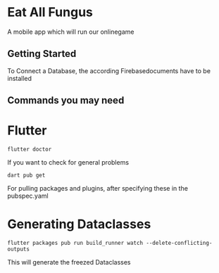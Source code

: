 # Eat All Fungus

A mobile app which will run our onlinegame

## Getting Started

To Connect a Database, the according Firebasedocuments have to be installed

## Commands you may need

# Flutter

```
flutter doctor
```
If you want to check for general problems


```
dart pub get
```
For pulling packages and plugins, after specifying these in the pubspec.yaml

# Generating Dataclasses

```
flutter packages pub run build_runner watch --delete-conflicting-outputs
```
This will generate the freezed Dataclasses
